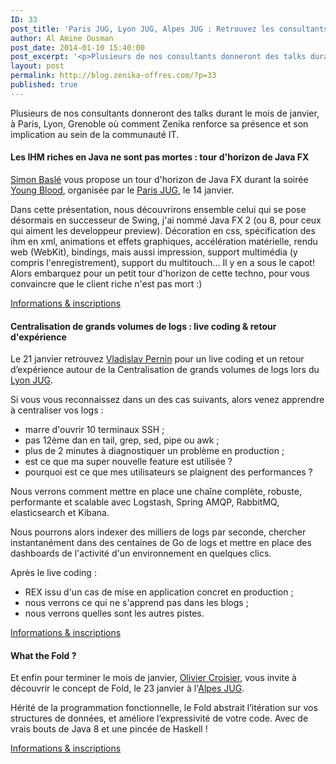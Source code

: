 ```yaml
---
ID: 33
post_title: 'Paris JUG, Lyon JUG, Alpes JUG : Retrouvez les consultants Zenika lors de ces différents User Group'
author: Al Amine Ousman
post_date: 2014-01-10 15:40:00
post_excerpt: '<p>Plusieurs de nos consultants donneront des talks durant le mois de janvier, à Paris, Lyon, Grenoble où comment Zenika renforce sa présence et son implication au sein de la communauté IT.</p>'
layout: post
permalink: http://blog.zenika-offres.com/?p=33
published: true
---
```

<p>Plusieurs de nos consultants donneront des talks durant le mois de janvier, à Paris, Lyon, Grenoble où comment Zenika renforce sa présence et son implication au sein de la communauté IT.</p>
<!--more-->
<h4>Les IHM riches en Java ne sont pas mortes&nbsp;: tour d'horizon de Java FX</h4> <p><a href="http://www.zenika.com/Formation/formateurs.html#simon_basle">Simon Baslé</a> vous propose un tour d'horizon de Java FX durant la soirée <a href="http://www.eventbrite.fr/e/billets-soiree-young-blood-10053731983">Young Blood</a>, organisée par le <a href="http://www.parisjug.org/xwiki/bin/view/Main/WebHome">Paris JUG</a>, le 14 janvier.</p> <p>Dans cette présentation, nous découvrirons ensemble celui qui se pose désormais en successeur de Swing, j'ai nommé Java FX 2 (ou 8, pour ceux qui aiment les developpeur preview). Décoration en css, spécification des ihm en xml, animations et effets graphiques, accélération matérielle, rendu web (WebKit), bindings, mais aussi impression, support multimédia (y compris l'enregistrement), support du multitouch... Il y en a sous le capot! Alors embarquez pour un petit tour d'horizon de cette techno, pour vous convaincre que le client riche n'est pas mort :)</p> <p><a href="http://www.eventbrite.fr/e/billets-soiree-young-blood-10053731983">Informations &amp; inscriptions</a><br /></p> <h4>Centralisation de grands volumes de logs&nbsp;: live coding &amp; retour d'expérience</h4> <p>Le 21 janvier retrouvez <a href="http://www.zenika.com/Formation/formateurs.html#vladislav_pernin">Vladislav Pernin</a> pour un live coding et un retour d’expérience autour de la Centralisation de grands volumes de logs lors du <a href="http://www.lyonjug.org/">Lyon JUG</a>.</p> <p>Si vous vous reconnaissez dans un des cas suivants, alors venez apprendre à centraliser vos logs&nbsp;:</p> <ul> <li>marre d'ouvrir 10 terminaux SSH&nbsp;;</li> <li>pas 12ème dan en tail, grep, sed, pipe ou awk&nbsp;;</li> <li>plus de 2 minutes à diagnostiquer un problème en production&nbsp;;</li> <li>est ce que ma super nouvelle feature est utilisée&nbsp;?</li> <li>pourquoi est ce que mes utilisateurs se plaignent des performances&nbsp;?</li> </ul> <p>Nous verrons comment mettre en place une chaîne complète, robuste, performante et scalable avec Logstash, Spring AMQP, RabbitMQ, elasticsearch et Kibana.<br /></p> <p>Nous pourrons alors indexer des milliers de logs par seconde, chercher instantanément dans des centaines de Go de logs et mettre en place des dashboards de l'activité d'un environnement en quelques clics.</p> <p>Après le live coding&nbsp;:</p> <ul> <li>REX issu d'un cas de mise en application concret en production&nbsp;;</li> <li>nous verrons ce qui ne s'apprend pas dans les blogs&nbsp;;</li> <li>nous verrons quelles sont les autres pistes.</li> </ul> <p><a href="http://www.lyonjug.org/evenements/log">Informations &amp; inscriptions</a><br /></p> <h4>What the Fold&nbsp;?</h4> <p>Et enfin pour terminer le mois de janvier, <a href="http://www.zenika.com/Formation/formateurs.html#olivier_croisier">Olivier Croisier</a>, vous invite à découvrir le concept de Fold, le 23 janvier à l'<a href="http://www.alpesjug.org/">Alpes JUG</a>.</p> <p>Hérité de la programmation fonctionnelle, le Fold abstrait l’itération sur vos structures de données, et améliore l’expressivité de votre code. Avec de vrais bouts de Java 8 et une pincée de Haskell&nbsp;!</p> <p><a href="http://www.jugevents.org/jugevents/event/53033">Informations &amp; inscriptions</a><br /></p>